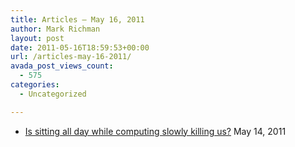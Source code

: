 ```yaml
---
title: Articles – May 16, 2011
author: Mark Richman
layout: post
date: 2011-05-16T18:59:53+00:00
url: /articles-may-16-2011/
avada_post_views_count:
  - 575
categories:
  - Uncategorized

---
```

  * [Is sitting all day while computing slowly killing us?][1]
May 14, 2011 </ul>

 [1]: http://www.winbeta.org/?q=content/sitting-all-day-while-computing-slowly-killing-us
